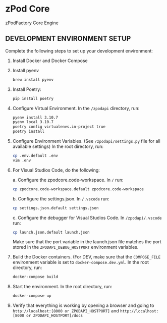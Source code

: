 # zPod Core
zPodFactory Core Engine




## DEVELOPMENT ENVIRONMENT SETUP

Complete the following steps to set up your development environment:

1. Install Docker and Docker Compose

2. Install pyenv

    ```bash
    brew install pyenv
    ```

3. Install Poetry:

    ```bash
    pip install poetry
    ```

4. Configure Virtual Environment.  In the `/zpodapi` directory, run:

    ```bash
    pyenv install 3.10.7
    pyenv local 3.10.7
    poetry config virtualenvs.in-project true
    poetry install
    ```

5. Configure Environment Variables.  (See `/zpodapi/settings.py` file for all available settings)  In the root directory, run:

    ```bash
    cp .env.default .env
    vim .env
    ```

6. For Visual Studios Code, do the following:

    a. Configure the zpodcore.code-workspace.  In `/` run:

    ```bash
    cp zpodcore.code-workspace.default zpodcore.code-workspace
    ```

    b. Configure the settings.json.  In `/.vscode` run:

    ```bash
    cp settings.json.default settings.json
    ```

    c. Configure the debugger for Visual Studios Code.  In `/zpodapi/.vscode` run:

    ```bash
    cp launch.json.default launch.json
    ```

    Make sure that the port variable in the launch.json file matches the port stored in the `ZPODAPI_DEBUG_HOSTPORT` environment variables.

7. Build the Docker containers.  (For DEV, make sure that the `COMPOSE_FILE` environment variable is set to `docker-compose.dev.yml`.  In the root directory, run:

    ```bash
    docker-compose build
    ```


8. Start the environment.  In the root directory, run:

    ```bash
    docker-compose up
    ```

9. Verify that everything is working by opening a browser and going to `http://localhost:[8000 or ZPODAPI_HOSTPORT]` and `http://localhost:[8000 or ZPODAPI_HOSTPORT]/docs`
